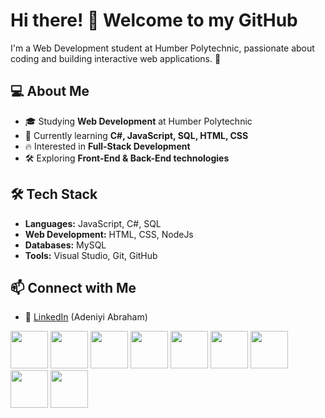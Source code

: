 # Hi there! 👋 Welcome to my GitHub  

I'm a Web Development student at Humber Polytechnic, passionate about coding and building interactive web applications. 🚀  

## 💻 About Me  
- 🎓 Studying **Web Development** at Humber Polytechnic  
- 🌱 Currently learning **C#, JavaScript, SQL, HTML, CSS**  
- 🔥 Interested in **Full-Stack Development**  
- 🛠️ Exploring **Front-End & Back-End technologies**  

## 🛠️ Tech Stack  
- **Languages:** JavaScript, C#, SQL  
- **Web Development:** HTML, CSS, NodeJs
- **Databases:** MySQL  
- **Tools:** Visual Studio, Git, GitHub  

## 📫 Connect with Me  
- 💼 [LinkedIn](https://www.linkedin.com/in/abraham-adeniyi-1489931a8/) (Adeniyi Abraham)  
<!--
- 📝 [Portfolio](#) (Add your portfolio link)  
-->

<img src="https://console.codeadam.ca/api/image/markdown" width="60"> <img src="https://console.codeadam.ca/api/image/github" width="60"> <img src="https://console.codeadam.ca/api/image/html" width="60"> <img src="https://console.codeadam.ca/api/image/css" width="60"> <img src="https://console.codeadam.ca/api/image/javascript" width="60"> <img src="https://console.codeadam.ca/api/image/git" width="60"> <img src="https://console.codeadam.ca/api/image/c#" width="60"> <img src="https://console.codeadam.ca/api/image/mysql" width="60"> <img src="https://console.codeadam.ca/api/image/nodejs" width="60">

<!--
**ABjnr/ABjnr** is a ✨ _special_ ✨ repository because its `README.md` (this file) appears on your GitHub profile.

Here are some ideas to get you started:

- 🔭 I’m currently working on ...
- 🌱 I’m currently learning ...
- 👯 I’m looking to collaborate on ...
- 🤔 I’m looking for help with ...
- 💬 Ask me about ...
- 📫 How to reach me: ...
- 😄 Pronouns: ...
- ⚡ Fun fact: ...
-->
